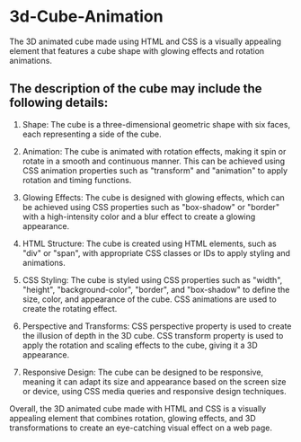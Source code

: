# 3d-Cube-Animation
The 3D animated cube made using HTML and CSS is a visually appealing element that features a cube shape with glowing effects and rotation animations. 

## The description of the cube may include the following details:

1. Shape: The cube is a three-dimensional geometric shape with six faces, each representing a side of the cube.

2. Animation: The cube is animated with rotation effects, making it spin or rotate in a smooth and continuous manner. This can be achieved using CSS animation properties such as "transform" and "animation" to apply rotation and timing functions.

3. Glowing Effects: The cube is designed with glowing effects, which can be achieved using CSS properties such as "box-shadow" or "border" with a high-intensity color and a blur effect to create a glowing appearance.

4. HTML Structure: The cube is created using HTML elements, such as "div" or "span", with appropriate CSS classes or IDs to apply styling and animations.

5. CSS Styling: The cube is styled using CSS properties such as "width", "height", "background-color", "border", and "box-shadow" to define the size, color, and appearance of the cube. CSS animations are used to create the rotating effect.

6. Perspective and Transforms: CSS perspective property is used to create the illusion of depth in the 3D cube. CSS transform property is used to apply the rotation and scaling effects to the cube, giving it a 3D appearance.

7. Responsive Design: The cube can be designed to be responsive, meaning it can adapt its size and appearance based on the screen size or device, using CSS media queries and responsive design techniques.

Overall, the 3D animated cube made with HTML and CSS is a visually appealing element that combines rotation, glowing effects, and 3D transformations to create an eye-catching visual effect on a web page.
